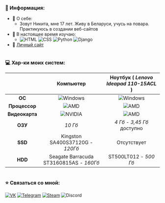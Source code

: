 ### 📃 Информация:
- 🎲 О себе:
    - Зовут Никита, мне 17 лет. Живу в Беларуси, учусь на повара. Практикуюсь в создании веб-сайтов
- 🌱 В настоящее время изучаю:
    - ![HTML](https://img.shields.io/badge/-HTML-E34F26?style=for-the-badge&logo=html5&logoColor=FFF) ![CSS](https://img.shields.io/badge/-Css-1572B6?style=for-the-badge&logo=CSS3&logoColor=FFF) ![Python](https://img.shields.io/badge/-Python-3776AB?style=for-the-badge&logo=Python&logoColor=FFF) ![Django](https://img.shields.io/badge/-Django-092E20?style=for-the-badge&logo=Django&logoColor=fff)
- 📃 [Личный сайт](https://mohovoy.herokuapp.com/)
#
### 💻 Хар-ки моих систем:
|| **Компьютер** | **Ноутбук ( *Lenovo Ideapad 110-15ACL* )** |
|:-:|:-:|:-:|
| **ОС** | ![Windows](https://img.shields.io/badge/Windows_10-Enterprise-0078D6?style=for-the-badge&logo=windows&logoColor=white) | ![Windows](https://img.shields.io/badge/Windows_10-Enterprise-0078D6?style=for-the-badge&logo=windows&logoColor=white) |
| **Процессор** | ![AMD](https://img.shields.io/badge/AMD-Athlon_X4_870K-ED1C24?style=for-the-badge&logo=amd&logoColor=white) | ![AMD](https://img.shields.io/badge/AMD-E1_7010-ED1C24?style=for-the-badge&logo=amd&logoColor=white) |
| **Видеокарта** | ![NVIDIA](https://img.shields.io/badge/NVIDIA-GT220_1GB-76B900?style=for-the-badge&logo=nvidia&logoColor=white) | ![AMD](https://img.shields.io/badge/AMD-Radeon_R2_Graphics_512Mb-ED1C24?style=for-the-badge&logo=amd&logoColor=white) |
| **ОЗУ** | *10 Гб* | *4 Гб* - *3,45 Гб* доступно |
| **SSD** | Kingston SA400S37120G - *120Гб* | Отсутствует |
| **HDD** | Seagate Barracuda ST3160815AS - *160Гб* | ST500LT012 - *500 Гб* |
#
### ⭐ Связаться со мной:
[![VK](https://img.shields.io/badge/-VK-4680C2?style=for-the-badge&logo=VK&logoColor=FFF)](https://vk.com/mohovoy2003) [![Telegram](https://img.shields.io/badge/-Telegram-2CA5E0?style=for-the-badge&logo=Telegram)](https://t.me/mohovoy) [![Steam](https://img.shields.io/badge/-Steam-090909?style=for-the-badge&logo=steam&logoColor=fff)](https://steamcommunity.com/id/mohovoy/) ![Discord](https://img.shields.io/badge/-mohovoy%232611-7289DA?style=for-the-badge&logo=Discord&logoColor=fff)

